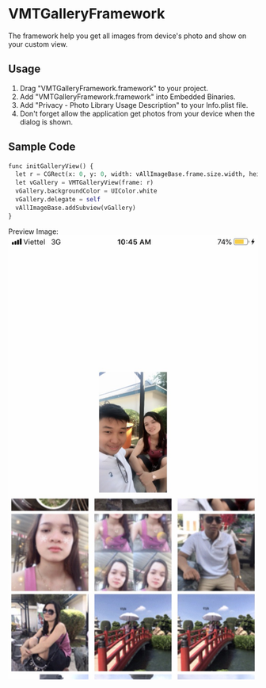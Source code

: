 # VMTGalleryFramework
The framework help you get all images from device's photo and show on your custom view.

## Usage
1. Drag "VMTGalleryFramework.framework" to your project.
2. Add "VMTGalleryFramework.framework" into Embedded Binaries.
3. Add "Privacy - Photo Library Usage Description" to your Info.plist file.
4. Don't forget allow the application get photos from your device when the dialog is shown.

## Sample Code
```python
func initGalleryView() {
  let r = CGRect(x: 0, y: 0, width: vAllImageBase.frame.size.width, height: vAllImageBase.frame.size.height)
  let vGallery = VMTGalleryView(frame: r)
  vGallery.backgroundColor = UIColor.white
  vGallery.delegate = self
  vAllImageBase.addSubview(vGallery)
}
```

Preview Image:
![Alt text](https://github.com/iVoGia/VMTGalleryFramework/blob/master/VMTGalleryFrameworkDemo/VMTGalleryFrameworkDemo/Demo.jpg?raw=true)

